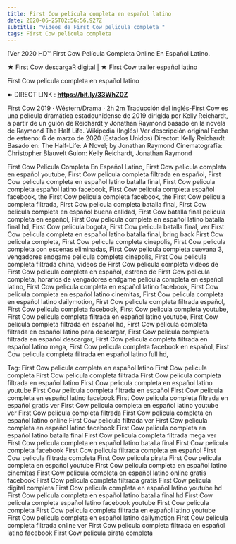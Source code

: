 ```yaml
---
title: First Cow pelicula completa en español latino
date: 2020-06-25T02:56:56.927Z
subtitle: "videos de First Cow pelicula completa "
tags: First Cow pelicula completa
---
```

[Ver 2020 HD™ First Cow Película Completa Online En Español Latino.

★ First Cow descargaR digital | ★ First Cow trailer español latino

First Cow pelicula completa en español latino

➽ DIRECT LINK : **<https://bit.ly/33WhZ0Z>**

First Cow
2019 ‧ Wéstern/Drama ‧ 2h 2m
Traducción del inglés-First Cow es una película dramática estadounidense de 2019 dirigida por Kelly Reichardt, a partir de un guión de Reichardt y Jonathan Raymond basado en la novela de Raymond The Half Life. Wikipedia (Inglés)
Ver descripción original
Fecha de estreno: 6 de marzo de 2020 (Estados Unidos)
Director: Kelly Reichardt
Basado en: The Half-Life: A Novel; by Jonathan Raymond
Cinematografía: Christopher Blauvelt
Guion: Kelly Reichardt, Jonathan Raymond

First Cow Pelicula Completa En Español Latino, First Cow pelicula completa en español youtube, First Cow pelicula completa filtrada en español, First Cow pelicula completa en español latino batalla final, First Cow pelicula completa español latino facebook, First Cow pelicula completa español facebook, the First Cow pelicula completa facebook, the First Cow pelicula completa filtrada, First Cow pelicula completa batalla final, First Cow pelicula completa en español buena calidad, First Cow batalla final pelicula completa en español, First Cow pelicula completa en español latino batalla final hd, First Cow pelicula bogota, First Cow pelicula batalla final, ver First Cow pelicula completa en español latino batalla final, bring back First Cow pelicula completa, First Cow pelicula completa cinepolis, First Cow pelicula completa con escenas eliminadas, First Cow pelicula completa cuevana 3, vengadores endgame pelicula completa cinepolis, First Cow pelicula completa filtrada china,
videos de First Cow pelicula completa 
videos de First Cow pelicula completa en español, estreno de First Cow pelicula completa, horarios de vengadores endgame pelicula completa en español latino, First Cow pelicula completa en español latino facebook, First Cow pelicula completa en español latino cinemitas, First Cow pelicula completa en español latino dailymotion, First Cow pelicula completa filtrada español, First Cow pelicula completa facebook, First Cow pelicula completa youtube, First Cow pelicula completa filtrada en español latino youtube, First Cow pelicula completa filtrada en español hd, First Cow pelicula completa filtrada en español latino para descargar, First Cow pelicula completa filtrada en español descargar, First Cow pelicula completa filtrada en español latino mega, First Cow pelicula completa facebook en español, First Cow pelicula completa filtrada en español latino full hd,

Tag:
First Cow pelicula completa en español latino
First Cow pelicula completa
First Cow pelicula completa filtrada
First Cow pelicula completa filtrada en español latino
First Cow pelicula completa en español latino youtube
First Cow pelicula completa filtrada en español
First Cow pelicula completa en español latino facebook
First Cow pelicula completa filtrada en español gratis
ver First Cow pelicula completa en español latino youtube
ver First Cow pelicula completa filtrada
First Cow pelicula completa en español latino online
First Cow pelicula filtrada
ver First Cow pelicula completa en español latino facebook
First Cow pelicula completa en español latino batalla final
First Cow pelicula completa filtrada mega
ver First Cow pelicula completa en español latino batalla final
First Cow pelicula completa facebook
First Cow pelicula filtrada completa en español
First Cow pelicula filtrada completa
First Cow pelicula pirata
First Cow pelicula completa en español youtube
First Cow pelicula completa en español latino cinemitas
First Cow pelicula completa en español latino online gratis facebook
First Cow pelicula completa filtrada gratis
First Cow pelicula digital completa
First Cow pelicula completa en español latino youtube hd
First Cow pelicula completa en español latino batalla final hd
First Cow pelicula completa español latino facebook
youtube First Cow pelicula completa
First Cow pelicula completa filtrada en español latino youtube
First Cow pelicula completa en español latino dailymotion
First Cow pelicula completa filtrada online
ver First Cow pelicula completa filtrada en español latino facebook
First Cow pelicula pirata completa
